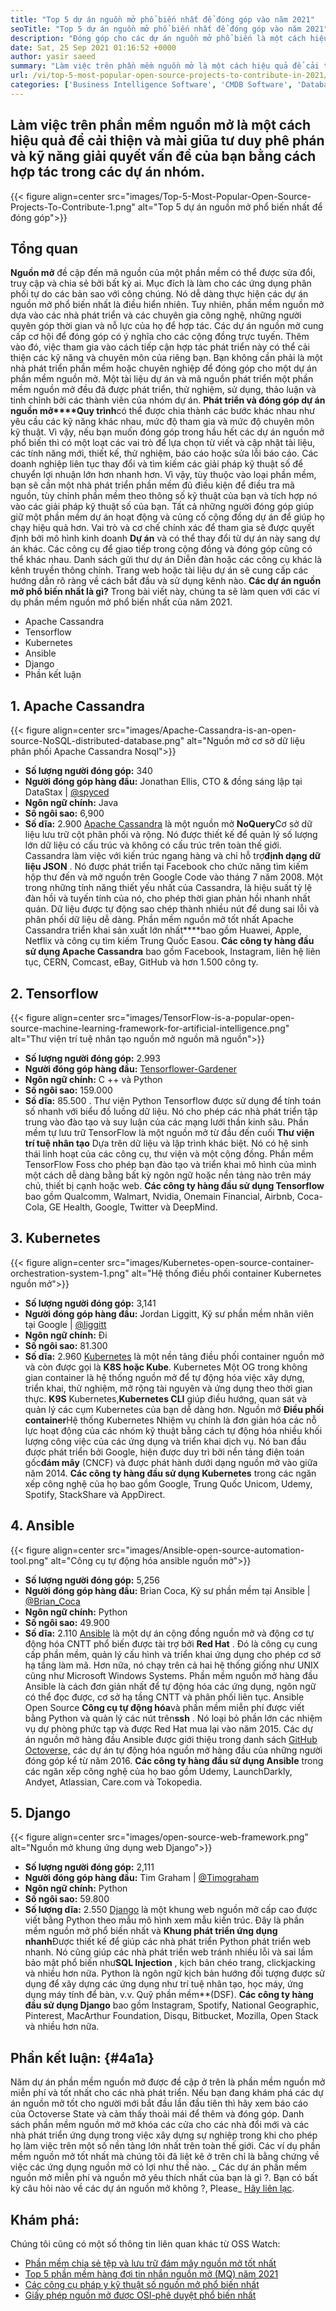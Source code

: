 ```yaml
---
title: "Top 5 dự án nguồn mở phổ biến nhất để đóng góp vào năm 2021" 
seoTitle: "Top 5 dự án nguồn mở phổ biến nhất để đóng góp vào năm 2021" 
description: "Đóng góp cho các dự án nguồn mở phổ biến là một cách hiệu quả để cải thiện các kỹ năng giải quyết vấn đề của bạn bằng cách hợp tác trong các dự án nhóm." 
date: Sat, 25 Sep 2021 01:16:52 +0000
author: yasir saeed
summary: "Làm việc trên phần mềm nguồn mở là một cách hiệu quả để cải thiện & amp; Làm sắc nét tư duy phê phán và kỹ năng giải quyết vấn đề của bạn bằng cách hợp tác trong các dự án nhóm." 
url: /vi/top-5-most-popular-open-source-projects-to-contribute-in-2021/
categories: ['Business Intelligence Software', 'CMDB Software', 'Database Management Software', 'Deployment Tools', 'Learning Management System', 'Rapid Application Development', 'Software Development']
---
```


## Làm việc trên phần mềm nguồn mở là một cách hiệu quả để cải thiện và mài giũa tư duy phê phán và kỹ năng giải quyết vấn đề của bạn bằng cách hợp tác trong các dự án nhóm.

{{< figure align=center src="images/Top-5-Most-Popular-Open-Source-Projects-To-Contribute-1.png" alt="Top 5 dự án nguồn mở phổ biến nhất để đóng góp">}}


## **Tổng quan** 
**Nguồn mở** đề cập đến mã nguồn của một phần mềm có thể được sửa đổi, truy cập và chia sẻ bởi bất kỳ ai. Mục đích là làm cho các ứng dụng phân phối tự do các bản sao với công chúng. Nó dễ dàng thực hiện các dự án nguồn mở phổ biến nhất là điều hiển nhiên. Tuy nhiên, phần mềm nguồn mở dựa vào các nhà phát triển và các chuyên gia công nghệ, những người quyên góp thời gian và nỗ lực của họ để hợp tác. Các dự án nguồn mở cung cấp cơ hội để đóng góp có ý nghĩa cho các cộng đồng trực tuyến. Thêm vào đó, việc tham gia vào cách tiếp cận hợp tác phát triển này có thể cải thiện các kỹ năng và chuyên môn của riêng bạn.
Bạn không cần phải là một nhà phát triển phần mềm hoặc chuyên nghiệp để đóng góp cho một dự án phần mềm nguồn mở. Một tài liệu dự án và mã nguồn phát triển một phần mềm nguồn mở đều đã được phát triển, thử nghiệm, sử dụng, thảo luận và tinh chỉnh bởi các thành viên của nhóm dự án. **Phát triển và đóng góp dự án nguồn mở****Quy trình**có thể được chia thành các bước khác nhau như yêu cầu các kỹ năng khác nhau, mức độ tham gia và mức độ chuyên môn kỹ thuật. Vì vậy, nếu bạn muốn đóng góp trong hầu hết các dự án nguồn mở phổ biến thì có một loạt các vai trò để lựa chọn từ viết và cập nhật tài liệu, các tính năng mới, thiết kế, thử nghiệm, báo cáo hoặc sửa lỗi báo cáo.
Các doanh nghiệp liên tục thay đổi và tìm kiếm các giải pháp kỹ thuật số để chuyển lợi nhuận lớn hơn nhanh hơn. Vì vậy, tùy thuộc vào loại phần mềm, bạn sẽ cần một nhà phát triển phần mềm đủ điều kiện để điều tra mã nguồn, tùy chỉnh phần mềm theo thông số kỹ thuật của bạn và tích hợp nó vào các giải pháp kỹ thuật số của bạn. Tất cả những người đóng góp giúp giữ một phần mềm dự án hoạt động và củng cố cộng đồng dự án để giúp họ chạy hiệu quả hơn. Vai trò và cơ chế chính xác để tham gia sẽ được quyết định bởi mô hình kinh doanh **Dự án** và có thể thay đổi từ dự án này sang dự án khác. Các công cụ để giao tiếp trong cộng đồng và đóng góp cũng có thể khác nhau. Danh sách gửi thư dự án Diễn đàn hoặc các công cụ khác là kênh truyền thông chính. Trang web hoặc tài liệu dự án sẽ cung cấp các hướng dẫn rõ ràng về cách bắt đầu và sử dụng kênh nào.
**Các dự án nguồn mở phổ biến nhất là gì?** Trong bài viết này, chúng ta sẽ làm quen với các ví dụ phần mềm nguồn mở phổ biến nhất của năm 2021.
  * Apache Cassandra
  * Tensorflow
  * Kubernetes
  * Ansible
  * Django
  * Phần kết luận

## 1. Apache Cassandra

{{< figure align=center src="images/Apache-Cassandra-is-an-open-source-NoSQL-distributed-database.png" alt="Nguồn mở cơ sở dữ liệu phân phối Apache Cassandra Nosql">}}

* **Số lượng người đóng góp:**  340
* **Người đóng góp hàng đầu:**  Jonathan Ellis, CTO & đồng sáng lập tại DataStax | [@spyced][1]
* **Ngôn ngữ chính:**  Java
* **Số ngôi sao:**  6,900
* **Số dĩa:**  2.900
[Apache Cassandra][2] là một nguồn mở **NoQuery**Cơ sở dữ liệu lưu trữ cột phân phối và rộng. Nó được thiết kế để quản lý số lượng lớn dữ liệu có cấu trúc và không có cấu trúc trên toàn thế giới. Cassandra làm việc với kiến ​​trúc ngang hàng và chỉ hỗ trợ**định dạng dữ liệu JSON** . Nó được phát triển tại Facebook cho chức năng tìm kiếm hộp thư đến và mở nguồn trên Google Code vào tháng 7 năm 2008.
Một trong những tính năng thiết yếu nhất của Cassandra, là hiệu suất tỷ lệ đàn hồi và tuyến tính của nó, cho phép thời gian phản hồi nhanh nhất quán. Dữ liệu được tự động sao chép thành nhiều nút để dung sai lỗi và phân phối dữ liệu dễ dàng. Phần mềm nguồn mở tốt nhất Apache Cassandra triển khai sản xuất lớn nhất****bao gồm Huawei, Apple, Netflix và công cụ tìm kiếm Trung Quốc Easou.
**Các công ty hàng đầu sử dụng Apache Cassandra** bao gồm Facebook, Instagram, liên hệ liên tục, CERN, Comcast, eBay, GitHub và hơn 1.500 công ty.

## 2. Tensorflow

{{< figure align=center src="images/TensorFlow-is-a-popular-open-source-machine-learning-framework-for-artificial-intelligence.png" alt="Thư viện trí tuệ nhân tạo nguồn mở nguồn mã nguồn">}}

* **Số lượng người đóng góp:**  2.993
* **Người đóng góp hàng đầu:** [Tensorflower-Gardener][3]
* **Ngôn ngữ chính:**  C ++ và Python
* **Số ngôi sao:**  159.000
* **Số dĩa:**  85.500
. Thư viện Python Tensorflow được sử dụng để tính toán số nhanh với biểu đồ luồng dữ liệu. Nó cho phép các nhà phát triển tập trung vào đào tạo và suy luận của các mạng lưới thần kinh sâu.
Phần mềm tự lưu trữ TensorFlow là một nguồn mở từ đầu đến cuối **Thư viện trí tuệ nhân tạo** Dựa trên dữ liệu và lập trình khác biệt. Nó có hệ sinh thái linh hoạt của các công cụ, thư viện và một cộng đồng. Phần mềm TensorFlow Foss cho phép bạn đào tạo và triển khai mô hình của mình một cách dễ dàng bằng bất kỳ ngôn ngữ hoặc nền tảng nào trên máy chủ, thiết bị cạnh hoặc web.
**Các công ty hàng đầu sử dụng Tensorflow** bao gồm Qualcomm, Walmart, Nvidia, Onemain Financial, Airbnb, Coca-Cola, GE Health, Google, Twitter và DeepMind.

## 3. Kubernetes

{{< figure align=center src="images/Kubernetes-open-source-container-orchestration-system-1.png" alt="Hệ thống điều phối container Kubernetes nguồn mở">}}

* **Số lượng người đóng góp:**  3,141
* **Người đóng góp hàng đầu:**  Jordan Liggitt, Kỹ sư phần mềm nhân viên tại Google | [@liggitt][5]
* **Ngôn ngữ chính:**  Đi
* **Số ngôi sao:**  81.300
* **Số dĩa:**  2.960
[Kubernetes][6] là một nền tảng điều phối container nguồn mở và còn được gọi là **K8S hoặc Kube**. Kubernetes Một OG trong không gian container là hệ thống nguồn mở để tự động hóa việc xây dựng, triển khai, thử nghiệm, mở rộng tài nguyên và ứng dụng theo thời gian thực. **K9S** Kubernetes,**Kubernetes CLI** giúp điều hướng, quan sát và quản lý các cụm Kubernetes của bạn dễ dàng hơn.
Nguồn mở **Điều phối container**Hệ thống Kubernetes Nhiệm vụ chính là đơn giản hóa các nỗ lực hoạt động của các nhóm kỹ thuật bằng cách tự động hóa nhiều khối lượng công việc của các ứng dụng và triển khai dịch vụ. Nó ban đầu được phát triển bởi Google, hiện được duy trì bởi nền tảng điện toán gốc**đám mây** (CNCF) và được phát hành dưới dạng nguồn mở vào giữa năm 2014.
**Các công ty hàng đầu sử dụng Kubernetes** trong các ngăn xếp công nghệ của họ bao gồm Google, Trung Quốc Unicom, Udemy, Spotify, StackShare và AppDirect.

## 4. Ansible

{{< figure align=center src="images/Ansible-open-source-automation-tool.png" alt="Công cụ tự động hóa ansible nguồn mở">}}

* **Số lượng người đóng góp:**  5,256
* **Người đóng góp hàng đầu:**  Brian Coca, Kỹ sư phần mềm tại Ansible | [@Brian_Coca][7]
* **Ngôn ngữ chính:**  Python
* **Số ngôi sao:**  49.900
* **Số dĩa:**  2.110
[Ansible][8] là một dự án cộng đồng nguồn mở và động cơ tự động hóa CNTT phổ biến được tài trợ bởi **Red Hat** . Đó là công cụ cung cấp phần mềm, quản lý cấu hình và triển khai ứng dụng cho phép cơ sở hạ tầng làm mã. Hơn nữa, nó chạy trên cả hai hệ thống giống như UNIX cũng như Microsoft Windows Systems. Phần mềm nguồn mở hàng đầu Ansible là cách đơn giản nhất để tự động hóa các ứng dụng, ngôn ngữ có thể đọc được, cơ sở hạ tầng CNTT và phân phối liên tục.
Ansible Open Source **Công cụ tự động hóa**và phần mềm miễn phí được viết bằng Python và quản lý các nút trên**ssh** . Nó loại bỏ phần lớn các nhiệm vụ dự phòng phức tạp và được Red Hat mua lại vào năm 2015. Các dự án nguồn mở hàng đầu Ansible được giới thiệu trong danh sách [GitHub Octoverse,][9] các dự án tự động hóa nguồn mở hàng đầu của những người đóng góp kể từ năm 2016.
**Các công ty hàng đầu sử dụng Ansible** trong các ngăn xếp công nghệ của họ bao gồm Udemy, LaunchDarkly, Andyet, Atlassian, Care.com và Tokopedia.

## 5. Django

{{< figure align=center src="images/open-source-web-framework.png" alt="Nguồn mở khung ứng dụng web Django">}}

* **Số lượng người đóng góp:**  2,111
* **Người đóng góp hàng đầu:**  Tim Graham | [@Timograham][10]
* **Ngôn ngữ chính:**  Python
* **Số ngôi sao:**  59.800
* **Số lượng dĩa:**  2.550
[Django][11] là một khung web nguồn mở cấp cao được viết bằng Python theo mẫu mô hình xem mẫu kiến ​​trúc. Đây là phần mềm nguồn mở phổ biến nhất và **Khung phát triển ứng dụng nhanh**Được thiết kế để giúp các nhà phát triển Python phát triển web nhanh. Nó cũng giúp các nhà phát triển web tránh nhiều lỗi và sai lầm bảo mật phổ biến như**SQL Injection** , kịch bản chéo trang, clickjacking và nhiều hơn nữa.
Python là ngôn ngữ kịch bản hướng đối tượng được sử dụng để xây dựng các ứng dụng như trí tuệ nhân tạo, học máy, ứng dụng máy tính để bàn, v.v. Quỹ phần mềm**(DSF).
**Các công ty hàng đầu sử dụng Django** bao gồm Instagram, Spotify, National Geographic, Pinterest, MacArthur Foundation, Disqu, Bitbucket, Mozilla, Open Stack và nhiều hơn nữa.

## **Phần kết luận:**  {#4a1a}

Năm dự án phần mềm nguồn mở được đề cập ở trên là phần mềm nguồn mở miễn phí và tốt nhất cho các nhà phát triển. Nếu bạn đang khám phá các dự án nguồn mở tốt cho người mới bắt đầu lần đầu tiên thì hãy xem báo cáo của Octoverse State và cảm thấy thoải mái để thêm và đóng góp. Danh sách phần mềm nguồn mở mở khóa các cửa cho các nhà đổi mới và các nhà phát triển ứng dụng trong việc xây dựng sự nghiệp trong khi cho phép họ làm việc trên một số nền tảng lớn nhất trên toàn thế giới. Các ví dụ phần mềm nguồn mở tốt nhất mà chúng tôi đã liệt kê ở trên chỉ là bằng chứng về việc các ứng dụng nguồn mở có lợi như thế nào.
_ Các dự án phần mềm nguồn mở miễn phí và nguồn mở yêu thích nhất của bạn là gì ?. Bạn có bất kỳ câu hỏi nào về các dự án nguồn mở không ?, Please_ [Hãy liên lạc][12].

## Khám phá:
Chúng tôi cũng có một số thông tin liên quan khác từ OSS Watch:
  * [Phần mềm chia sẻ tệp và lưu trữ đám mây nguồn mở tốt nhất][13]
  * [Top 5 phần mềm hàng đợi tin nhắn nguồn mở (MQ) năm 2021][14]
  * [Các công cụ pháp y kỹ thuật số nguồn mở phổ biến nhất][15]
  * [Giấy phép nguồn mở được OSI-phê duyệt phổ biến nhất][16]



[1]: https://twitter.com/spyced?lang=en
[2]: https://cassandra.apache.org/
[3]: https://github.com/tensorflower-gardener
[4]: https://www.tensorflow.org/
[5]: https://twitter.com/liggitt?lang=en
[6]: https://kubernetes.io/
[7]: https://twitter.com/brian_coca?lang=en
[8]: https://www.ansible.com/
[9]: https://octoverse.github.com/#top-and-trending-projects
[10]: https://twitter.com/timograham?lang=en
[11]: https://www.djangoproject.com/
[12]: mailto:yasir.saeed@aspose.com
[13]: https://products.containerize.com/backup-and-sync/
[14]: https://blog.containerize.com/message-queue-software/top-5-open-source-message-queue-software-in-2021/
[15]: https://blog.containerize.com/digital-forensic-tools/top-5-open-source-digital-forensic-tools-in-2021/
[16]: https://blog.containerize.com/licenses-standards/top-5-most-popular-osi-approved-open-source-licenses-of-2021/
